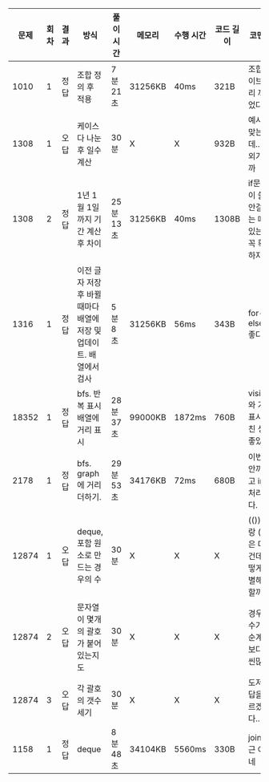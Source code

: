 | 문제  | 회차 | 결과 | 방식                                                         | 풀이 시간 | 메모리  | 수행 시간 | 코드 길이 | 코멘트                                            |
| ----- | ---- | ---- | ------------------------------------------------------------ | --------- | ------- | --------- | --------- | ------------------------------------------------- |
| 1010  | 1    | 정답 | 조합 정의 후 적용                                            | 7분 21초  | 31256KB | 40ms      | 321B      | 조합 라이브러리 까먹었다;                         |
| 1308  | 1    | 오답 | 케이스 다 나눈후 일수 계산                                   | 30분      | X       | X         | 932B      | 예시는 맞는데.. 예외가 뭘까                       |
| 1308  | 2    | 정답 | 1년 1월 1일까지 기간 계산후 차이                             | 25분 13초 | 31256KB | 40ms      | 1308B     | if문 많이 쓸땐 안걸리는 때가 있는지 꼭 확인하자.. |
| 1316  | 1    | 정답 | 이전 글자 저장 후 바뀔때마다 배열에 저장 및 업데이트. 배열에서 검사 | 5분 8초   | 31256KB | 56ms      | 343B      | for-else 좋다.                                    |
| 18352 | 1    | 정답 | bfs. 반복 표시 배열에 거리 표시                              | 28분 37초 | 99000KB | 1872ms    | 760B      | visited와 거리 표시 합친 생각 좋았다.             |
| 2178  | 1    | 정답 | bfs. graph에 거리 더하기.                                    | 29분 53초 | 34176KB | 72ms      | 680B      | 이번엔 안까먹고 int처리 했다.                     |
| 12874 | 1    | 오답 | deque, 포함 원소로 만드는 경우의 수                          | 30분      | X       | X         | X         | (())이랑 ()()은 다른건데 어떻게 구별해야할까      |
| 12874 | 2    | 오답 | 문자열이 몇개의 괄호가 붙어있는지 도                         | 30분      | X       | X         | X         | 경우의수가 단순계산보다 훨씬많다                  |
| 12874 | 3    | 오답 | 각 괄호의 갯수 세기                                          | 30분      | X       | X         | X         | 도저히 답을 모르겠다..                            |
| 1158  | 1    | 정답 | deque                                                        | 8분 48초  | 34104KB | 5560ms    | 330B      | join 은근 어렵네                                  |

